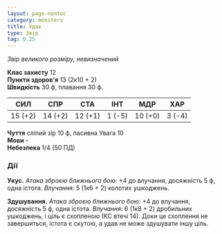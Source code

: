 ```yaml
---
layout: page-nontoc
category: monsters
title: Удав
type: Звір
tag: 0.25
---
```


_Звір великого розміру, невизначений_  

**Клас захисту** 12    
**Пункти здоров'я** 13 (2к10 + 2)    
**Швидкість** 30 ф, плавання 30 ф.  

| СИЛ     | СПР     | СТА     | ІНТ    | МДР     | ХАР    |
| ------- | ------- | ------- | ------ | ------- | ------ |
| 15 (+2) | 14 (+2) | 12 (+1) | 1 (-5) | 10 (+0) | 3 (-4) |

**Чуття** сліпий зір 10 ф, пасивна Увага 10    
**Мови** -    
**Небезпека** 1/4 (50 ПД)  

### Дії
**Укус.** _Атака зброєю ближнього бою:_ +4 до влучання, досяжність 5 ф, одна істота. _Влучання:_ 5 (1к6 + 2) колотих ушкоджень.    

**Здушування.** _Атака зброєю ближнього бою:_ +4 до влучання, досяжність 5 ф, одна істота. _Влучання:_ 6 (1к8 + 2) дробильних ушкоджень, і ціль є схопленою (КС втечі 14). Доки це схоплення не завершиться, істота є скутою, а удав не може здушувати іншу ціль. 

